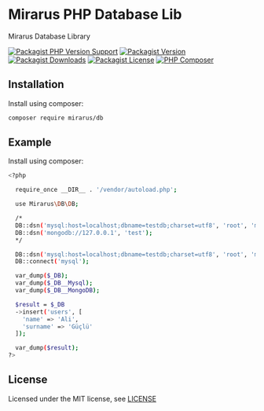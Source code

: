 # Mirarus PHP Database Lib

Mirarus Database Library

[![Packagist PHP Version Support](https://img.shields.io/packagist/php-v/mirarus/db?style=flat-square&logo=php)](https://packagist.org/packages/mirarus/db)
[![Packagist Version](https://img.shields.io/packagist/v/mirarus/db?style=flat-square&logo=packagist)](https://packagist.org/packages/mirarus/db)
[![Packagist Downloads](https://img.shields.io/packagist/dt/mirarus/db?style=flat-square&logo=packagist)](https://packagist.org/packages/mirarus/db)
[![Packagist License](https://img.shields.io/packagist/l/mirarus/db?style=flat-square&logo=packagist)](https://packagist.org/packages/mirarus/db)
[![PHP Composer](https://img.shields.io/github/workflow/status/mirarus/db/PHP%20Composer/main?style=flat-square&logo=php)](https://github.com/mirarus/db/actions/workflows/php.yml)


## Installation

Install using composer:

```bash
composer require mirarus/db
```

## Example

Install using composer:

```bash
<?php

  require_once __DIR__ . '/vendor/autoload.php';

  use Mirarus\DB\DB;

  /*
  DB::dsn('mysql:host=localhost;dbname=testdb;charset=utf8', 'root', 'mysql');
  DB::dsn('mongodb://127.0.0.1', 'test');
  */

  DB::dsn('mysql:host=localhost;dbname=testdb;charset=utf8', 'root', 'mysql');
  DB::connect('mysql');

  var_dump($_DB);
  var_dump($_DB__Mysql);
  var_dump($_DB__MongoDB);

  $result = $_DB
  ->insert('users', [
    'name' => 'Ali', 
    'surname' => 'Güçlü'
  ]);

  var_dump($result);
?>
```

## License

Licensed under the MIT license, see [LICENSE](LICENSE)

